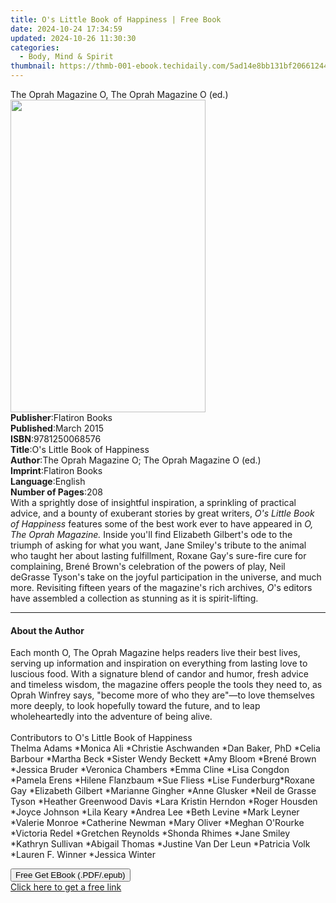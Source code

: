```yaml
---
title: O's Little Book of Happiness | Free Book
date: 2024-10-24 17:34:59
updated: 2024-10-26 11:30:30
categories:
  - Body, Mind & Spirit
thumbnail: https://thmb-001-ebook.techidaily.com/5ad14e8bb131bf20661244943887bf42b88da172012ae2f11d82a1701c530d45.jpg
---
```

<main id="book-container">
  <div class="flex flex-col">
    <div class="book-brief flex-1 py-6 px-4 sm:p-6 md:py-10 md:px-8">
      <!-- brief-->
      <div class="book-brief-main">
        The Oprah Magazine O, The Oprah Magazine O (ed.)
      </div>
    </div>
    <div
      class="book-meta-info flex-1 grid gap-4 col-start-1 col-end-3 row-start-1 sm:mb-6 sm:grid-cols-4 lg:gap-6 lg:col-start-2 lg:row-end-6 lg:row-span-6 lg:mb-0"
    >
      <div
        class="book-meta-info-left place-content-center mt-4 p-4 text-sm leading-6 col-start-2 col-span-2 dark:text-slate-400"
      >
        <img
          class="w-full h-500 object-cover rounded-lg sm:h-255 sm:col-span-2 lg:col-span-full"
          src="https://img-001-ebook.techidaily.com/a96597f5e8f3505c6dd4eebc8b635177be49adcece45b4a58a2187694e04cf67.jpg"
          alt=""
          width="312"
          height="500"
        />
      </div>
      <div
        class="book-meta-info-right mt-2 col-start-1 row-start-2 col-span-3 self-center"
      >
        <!-- meta data  -->
        <div class="flex flex-col px-4 md:px-8">
          <div class="flex-1">
            <strong>Publisher</strong>:<span class="px-2">Flatiron Books</span>
          </div>
          <div class="flex-1">
            <strong>Published</strong>:<span class="px-2">March 2015</span>
          </div>
          <div class="flex-1">
            <strong>ISBN</strong>:<span class="px-2">9781250068576</span>
          </div>
          <div class="flex-1">
            <strong>Title</strong>:<span class="px-2"
              >O&#39;s Little Book of Happiness</span
            >
          </div>
          <div class="flex-1">
            <strong>Author</strong>:<span class="px-2"
              >The Oprah Magazine O; The Oprah Magazine O (ed.)</span
            >
          </div>
          <div class="flex-1">
            <strong>Imprint</strong>:<span class="px-2">Flatiron Books</span>
          </div>
          <div class="flex-1">
            <strong>Language</strong>:<span class="px-2">English</span>
          </div>
          <div class="flex-1">
            <strong>Number of Pages</strong>:<span class="px-2">208</span>
          </div>
        </div>
      </div>
    </div>
    <div class="book-description flex-1 py-6 px-4 sm:p-6 md:py-10 md:px-8">
      <div class="book-description-main">
        <div accordion-content="" id="description">
          With a sprightly dose of insightful inspiration, a sprinkling of
          practical advice, and a bounty of exuberant stories by great writers,
          <i>O's Little Book of Happiness</i> features some of the best work
          ever to have appeared in<i> O, The Oprah Magazine. </i>Inside you'll
          find Elizabeth Gilbert's ode to the triumph of asking for what you
          want, Jane Smiley's tribute to the animal who taught her about lasting
          fulfillment, Roxane Gay's sure-fire cure for complaining, Brené
          Brown's celebration of the powers of play, Neil deGrasse Tyson's take
          on the joyful participation in the universe, and much more. Revisiting
          fifteen years of the magazine's rich archives, <i>O</i>'s editors have
          assembled a collection as stunning as it is spirit-lifting.
        </div>
      </div>
    </div>
    <div class="book-excerpts flex-1 py-6 px-4 sm:p-6 md:py-10 md:px-8">
      <!-- excerpts-->
      <div class="book-excerpts-main">
        <hr />
        <h4 class="placeholder placeholder-heading">
          <span>About the Author</span>
        </h4>
        <p></p>
        <p>
          Each month O, The Oprah Magazine helps readers live their best lives,
          serving up information and inspiration on everything from lasting love
          to luscious food. With a signature blend of candor and humor, fresh
          advice and timeless wisdom, the magazine offers people the tools they
          need to, as Oprah Winfrey says, "become more of who they are"—to love
          themselves more deeply, to look hopefully toward the future, and to
          leap wholeheartedly into the adventure of being alive.
          <br /><br />Contributors to O's Little Book of Happiness<br />Thelma
          Adams *Monica Ali *Christie Aschwanden *Dan Baker, PhD *Celia Barbour
          *Martha Beck *Sister Wendy Beckett *Amy Bloom *Brené Brown *Jessica
          Bruder *Veronica Chambers *Emma Cline *Lisa Congdon *Pamela Erens
          *Hilene Flanzbaum *Sue Fliess *Lise Funderburg*Roxane Gay *Elizabeth
          Gilbert *Marianne Gingher *Anne Glusker *Neil de Grasse Tyson *Heather
          Greenwood Davis *Lara Kristin Herndon *Roger Housden *Joyce Johnson
          *Lila Keary *Andrea Lee *Beth Levine *Mark Leyner *Valerie Monroe
          *Catherine Newman *Mary Oliver *Meghan O'Rourke *Victoria Redel
          *Gretchen Reynolds *Shonda Rhimes *Jane Smiley *Kathryn Sullivan
          *Abigail Thomas *Justine Van Der Leun *Patricia Volk *Lauren F. Winner
          *Jessica Winter
        </p>
        <p></p>
      </div>
    </div>
    <div
      class="book-about-author flex-1 py-6 px-4 sm:p-6 md:py-10 md:px-8"
    ></div>
    <div class="book-free-get flex-1 py-6 px-4 sm:p-6 md:py-10 md:px-8">
      <button
        id="btn-free-get"
        class="bg-blue-500 hover:bg-blue-700 text-white font-bold py-2 px-4 rounded"
      >
        Free Get EBook (.PDF/.epub)
      </button>
      <div id="countdown-display" class="px-2 text-lg mt-2"></div>
      <a
        id="free-link"
        class="hidden bg-blue-500 hover:bg-blue-700 text-white font-bold py-2 px-4 rounded"
        href="https://www.ebooks.com/en-us/book/1772108/o-s-little-book-of-happiness/the-oprah-magazine-o/"
        target="_blank"
        >Click here to get a free link</a
      >
    </div>
    <script>
      let countdownTime = 0;
      let countdownInterval = null;
      document
        .getElementById('btn-free-get')
        .addEventListener('click', startCountdown);
      function startCountdown() {
        countdownTime = new Date().getTime() + 60000 * 3;
        countdownInterval = setInterval(updateCountdown, 1000);
        document.getElementById('btn-free-get').disabled = true;
        document
          .getElementById('btn-free-get')
          .classList.add('bg-gray-500', 'cursor-not-allowed');
      }
      function updateCountdown() {
        let currentTime = new Date().getTime();
        let timeLeft = countdownTime - currentTime;
        let secondsLeft = Math.floor(timeLeft / 1000);
        document.getElementById('countdown-display').innerHTML =
          `Remaining time: ${secondsLeft} seconds.`;
        if (secondsLeft <= 0) {
          clearInterval(countdownInterval);
          document.getElementById('btn-free-get').classList.add('hidden');
          document.getElementById('free-link').classList.remove('hidden');
          document.getElementById('countdown-display').innerHTML = '';
        }
      }
    </script>
  </div>
</main>
